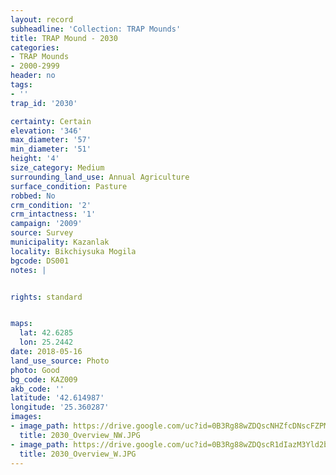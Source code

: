 ```yaml
---
layout: record
subheadline: 'Collection: TRAP Mounds'
title: TRAP Mound - 2030
categories:
- TRAP Mounds
- 2000-2999
header: no
tags:
- ''
trap_id: '2030'

certainty: Certain
elevation: '346'
max_diameter: '57'
min_diameter: '51'
height: '4'
size_category: Medium
surrounding_land_use: Annual Agriculture
surface_condition: Pasture
robbed: No
crm_condition: '2'
crm_intactness: '1'
campaign: '2009'
source: Survey
municipality: Kazanlak
locality: Bikchiysuka Mogila
bgcode: DS001
notes: |


rights: standard


maps:
  lat: 42.6285
  lon: 25.2442
date: 2018-05-16
land_use_source: Photo
photo: Good
bg_code: KAZ009
akb_code: ''
latitude: '42.614987'
longitude: '25.360287'
images:
- image_path: https://drive.google.com/uc?id=0B3Rg88wZDQscNHZfcDNscFZPMVU
  title: 2030_Overview_NW.JPG
- image_path: https://drive.google.com/uc?id=0B3Rg88wZDQscR1dIazM3Yld2bE0
  title: 2030_Overview_W.JPG
---
```


